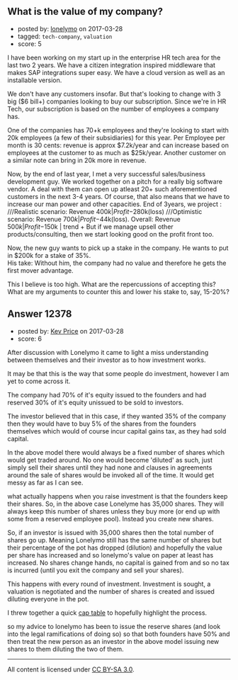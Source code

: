## What is the value of my company?

- posted by: [lonelymo](https://stackexchange.com/users/199347/lonelymo) on 2017-03-28
- tagged: `tech-company`, `valuation`
- score: 5


I have been working on my start up in the enterprise HR tech area for the last two 2 years. We have a citizen integration inspired middleware that makes SAP integrations super easy. We have a cloud version as well as an installable version.

We don't have any customers insofar. But that's looking to change with 3 big ($6 bill+) companies looking to buy our subscription. Since we're in HR Tech, our subscription is based on the number of employees a company has.

One of the companies has 70+k employees and they're looking to start with 20k employees (a few of their subsidiaries) for this year. Per Employee per month is 30 cents: revenue is approx $7.2k/year and can increase based on employees at the customer to as much as $25k/year. Another customer on a similar note can bring in 20k more in revenue.

Now, by the end of last year, I met a very successful sales/business development guy. We worked together on a pitch for a really big software vendor. A deal with them can open up atleast 20+ such aforementioned customers in the next 3-4 years. Of course, that also means that we have to increase our man power and other capacities. 
End of 3years, we project :
 ///Realistic  scenario: Revenue $400k | Profit -$280k(loss)
 ///Optimistic scenario: Revenue $700k | Profit -$44k(loss).
 Overall: Revenue $500k | Profit -$150k | trend +
 But if we manage upsell other products/consulting, then we start looking good on the profit front too.

 Now, the new guy wants to pick up a stake in the company. He wants to put in $200k for a stake of 35%.  
 His take: Without him, the company had no value and therefore he gets the first mover advantage.

This I believe is too high. What are the repercussions of accepting this?
What are my arguments to counter this and lower his stake to, say, 15-20%?





## Answer 12378

- posted by: [Kev Price](https://stackexchange.com/users/1109274/kev-price) on 2017-03-28
- score: 6

<p>After discussion with Lonelymo it came to light a miss understanding between themselves and their investor as to how investment works.</p>

<p>It may be that this is the way that some people do investment, however I am yet to come across it.</p>

<p>The company had 70% of it's equity issued to the founders and had reserved 30% of it's equity unissued to be sold to investors.</p>

<p>The investor believed that in this case, if they wanted 35% of the company then they would have to buy 5% of the shares from the founders themselves which would of course incur capital gains tax, as they had sold capital.</p>

<p>In the above model there would always be a fixed number of shares which would get traded around. No one would become 'diluted' as such, just simply sell their shares until they had none and clauses in agreements around the sale of shares would be invoked all of the time. It would get messy as far as I can see.</p>

<p>what actually happens when you raise investment is that the founders keep their shares. So, in the above case Lonelyme has 35,000 shares. They will always keep this number of shares unless they buy more (or end up with some from a reserved employee pool). Instead you create new shares.</p>

<p>So, if an investor is issued with 35,000 shares then the total number of shares go up. Meaning Lonelymo still has the same number of shares but their percentage of the pot has dropped (dilution) and hopefully the value per share has increased and so lonelymo's value on paper at least has increased. No shares change hands, no capital is gained from and so no tax is incurred (until you exit the company and sell your shares).</p>

<p>This happens with every round of investment. Investment is sought, a valuation is negotiated and the number of shares is created and issued diluting everyone in the pot.</p>

<p>I threw together a quick <a href="https://docs.google.com/spreadsheets/d/1WMKnwPD6DAkevcqyUCGjBYBt1CaGp0hhhgUiOTLnGmk/edit?usp=sharing" rel="noreferrer">cap table</a> to hopefully highlight the process.</p>

<p>so my advice to lonelymo has been to issue the reserve shares (and look into the legal ramifications of doing so) so that both founders have 50% and then treat the new person as an investor in the above model issuing new shares to them diluting the two of them.</p>




---

All content is licensed under [CC BY-SA 3.0](https://creativecommons.org/licenses/by-sa/3.0/).
